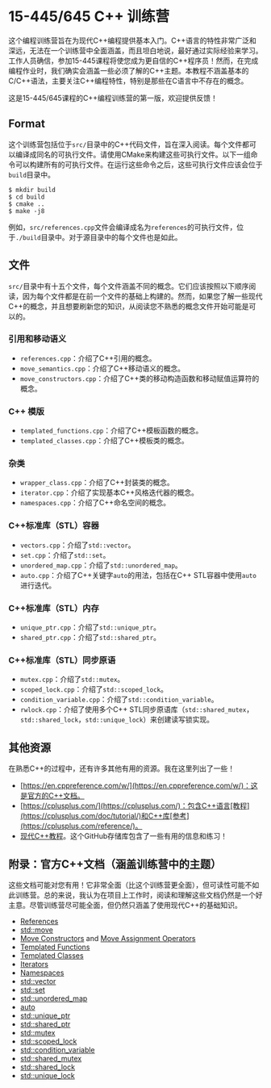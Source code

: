 # 15-445/645 C++ 训练营
这个编程训练营旨在为现代C++编程提供基本入门。C++语言的特性非常广泛和深远，无法在一个训练营中全面涵盖，而且坦白地说，最好通过实际经验来学习。工作人员确信，参加15-445课程将使您成为更自信的C++程序员！然而，在完成编程作业时，我们确实会涵盖一些必须了解的C++主题。本教程不涵盖基本的C/C++语法，主要关注C++编程特性，特别是那些在C语言中不存在的概念。

这是15-445/645课程的C++编程训练营的第一版，欢迎提供反馈！

## Format
这个训练营包括位于`src/`目录中的C++代码文件，旨在深入阅读。每个文件都可以编译成同名的可执行文件。请使用CMake来构建这些可执行文件。以下一组命令可以构建所有的可执行文件。在运行这些命令之后，这些可执行文件应该会位于`build`目录中。
```console
$ mkdir build
$ cd build
$ cmake ..
$ make -j8
```
例如，`src/references.cpp`文件会编译成名为`references`的可执行文件，位于`./build`目录中。对于源目录中的每个文件也是如此。

## 文件
`src/`目录中有十五个文件，每个文件涵盖不同的概念。它们应该按照以下顺序阅读，因为每个文件都是在前一个文件的基础上构建的。然而，如果您了解一些现代C++的概念，并且想要刷新您的知识，从阅读您不熟悉的概念文件开始可能是可以的。

### 引用和移动语义
- `references.cpp`：介绍了C++引用的概念。
- `move_semantics.cpp`：介绍了C++移动语义的概念。
- `move_constructors.cpp`：介绍了C++类的移动构造函数和移动赋值运算符的概念。

### C++ 模版
- `templated_functions.cpp`：介绍了C++模板函数的概念。
- `templated_classes.cpp`：介绍了C++模板类的概念。

### 杂类
- `wrapper_class.cpp`：介绍了C++封装类的概念。
- `iterator.cpp`：介绍了实现基本C++风格迭代器的概念。
- `namespaces.cpp`：介绍了C++命名空间的概念。

### C++标准库（STL）容器
- `vectors.cpp`：介绍了`std::vector`。
- `set.cpp`：介绍了`std::set`。
- `unordered_map.cpp`：介绍了`std::unordered_map`。
- `auto.cpp`：介绍了C++关键字`auto`的用法，包括在C++ STL容器中使用`auto`进行迭代。

### C++标准库（STL）内存
- `unique_ptr.cpp`：介绍了`std::unique_ptr`。
- `shared_ptr.cpp`：介绍了`std::shared_ptr`。

### C++标准库（STL）同步原语
- `mutex.cpp`：介绍了`std::mutex`。
- `scoped_lock.cpp`：介绍了`std::scoped_lock`。
- `condition_variable.cpp`：介绍了`std::condition_variable`。
- `rwlock.cpp`：介绍了使用多个C++ STL同步原语库（`std::shared_mutex`，`std::shared_lock`，`std::unique_lock`）来创建读写锁实现。

## 其他资源
在熟悉C++的过程中，还有许多其他有用的资源。我在这里列出了一些！
- [https://en.cppreference.com/w/](https://en.cppreference.com/w/)：这是官方的C++文档。
- [https://cplusplus.com/](https://cplusplus.com/)：包含C++语言[教程](https://cplusplus.com/doc/tutorial/)和C++库[参考](https://cplusplus.com/reference/)。
- [现代C++教程](https://github.com/changkun/modern-cpp-tutorial)。这个GitHub存储库包含了一些有用的信息和练习！

## 附录：官方C++文档（涵盖训练营中的主题）
这些文档可能对您有用！它非常全面（比这个训练营更全面），但可读性可能不如此训练营。总的来说，我认为在项目上工作时，阅读和理解这些文档仍然是一个好主意。尽管训练营尽可能全面，但仍然只涵盖了使用现代C++的基础知识。

- [References](https://en.cppreference.com/w/cpp/language/reference)
- [std::move](https://en.cppreference.com/w/cpp/utility/move)
- [Move Constructors](https://en.cppreference.com/w/cpp/language/move_constructor) and [Move Assignment Operators](https://en.cppreference.com/w/cpp/language/move_assignment)
- [Templated Functions](https://en.cppreference.com/w/cpp/language/function_template)
- [Templated Classes](https://en.cppreference.com/w/cpp/language/class_template)
- [Iterators](https://en.cppreference.com/w/cpp/iterator)
- [Namespaces](https://en.cppreference.com/w/cpp/language/namespace)
- [std::vector](https://en.cppreference.com/w/cpp/container/vector)
- [std::set](https://en.cppreference.com/w/cpp/container/set)
- [std::unordered_map](https://en.cppreference.com/w/cpp/container/unordered_map)
- [auto](https://en.cppreference.com/w/cpp/language/auto)
- [std::unique_ptr](https://en.cppreference.com/w/cpp/memory/unique_ptr)
- [std::shared_ptr](https://en.cppreference.com/w/cpp/memory/shared_ptr)
- [std::mutex](https://en.cppreference.com/w/cpp/thread/mutex)
- [std::scoped_lock](https://en.cppreference.com/w/cpp/thread/scoped_lock)
- [std::condition_variable](https://en.cppreference.com/w/cpp/thread/condition_variable)
- [std::shared_mutex](https://en.cppreference.com/w/cpp/thread/shared_mutex)
- [std::shared_lock](https://en.cppreference.com/w/cpp/thread/shared_lock)
- [std::unique_lock](https://en.cppreference.com/w/cpp/thread/unique_lock)
